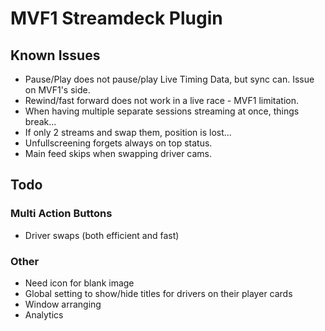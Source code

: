 # MVF1 Streamdeck Plugin

## Known Issues

- Pause/Play does not pause/play Live Timing Data, but sync can. Issue on MVF1's side.
- Rewind/fast forward does not work in a live race - MVF1 limitation.
- When having multiple separate sessions streaming at once, things break...
- If only 2 streams and swap them, position is lost...
- Unfullscreening forgets always on top status.
- Main feed skips when swapping driver cams.

## Todo

### Multi Action Buttons

- Driver swaps (both efficient and fast)

### Other

- Need icon for blank image
- Global setting to show/hide titles for drivers on their player cards
- Window arranging
- Analytics
